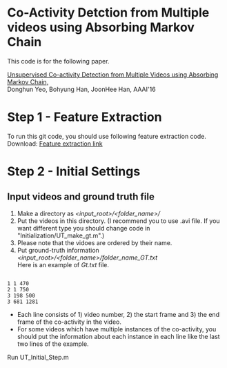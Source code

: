 # Co-Activity Detction from Multiple videos using Absorbing Markov Chain

This code is for the following paper.

<a href="http://cvlab.postech.ac.kr/research/coactivity/">Unsupervised Co-activity Detection from Multiple Videos using Absorbing Markov Chain,</a><br>
Donghun Yeo, Bohyung Han, JoonHee Han, AAAI'16

# Step 1 - Feature Extraction
To run this git code, you should use following feature extraction code.<br>
Download: <a href="http://cvlab.postech.ac.kr/research/coactivity/yeo-han.pdf">Feature extraction link</a>

# Step 2 - Initial Settings
## Input videos and ground truth file
  1. Make a directory as _<input_root>/<folder_name>/_ <br>
  2. Put the videos in this directory. (I recommend you to use .avi file. If you want different type you should change code in "Initialization/UT_make_gt.m".)
  3. Please note that the vidoes are ordered by their name.
  4. Put ground-truth information _<input_root>/<folder_name>/folder_name_GT.txt_ <br>
  Here is an example of _Gt.txt_ file.
<pre><code>
1 1 470
2 1 750
3 198 500
3 681 1281
</code></pre>
- Each line consists of 1) video number, 2) the start frame and 3) the end frame of the co-activity in the video.<br>
- For some videos which have multiple instances of the co-activity, you should put the information about each instance in each line like the last two lines of the example.


Run UT_Initial_Step.m <br>
